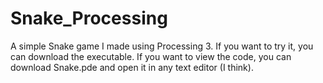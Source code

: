 # Snake_Processing
A simple Snake game I made using Processing 3. If you want to try it, you can download the executable. If you want to view the code, you can download Snake.pde and open it in any text editor (I think).
